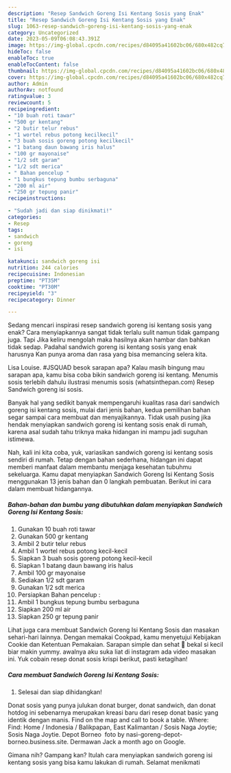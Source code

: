 ```yaml
---
description: "Resep Sandwich Goreng Isi Kentang Sosis yang Enak"
title: "Resep Sandwich Goreng Isi Kentang Sosis yang Enak"
slug: 1063-resep-sandwich-goreng-isi-kentang-sosis-yang-enak
category: Uncategorized
date: 2023-05-09T06:08:43.391Z
image: https://img-global.cpcdn.com/recipes/d84095a41602bc06/680x482cq70/sandwich-goreng-isi-kentang-sosis-foto-resep-utama.jpg
hideToc: false
enableToc: true
enableTocContent: false
thumbnail: https://img-global.cpcdn.com/recipes/d84095a41602bc06/680x482cq70/sandwich-goreng-isi-kentang-sosis-foto-resep-utama.jpg
cover: https://img-global.cpcdn.com/recipes/d84095a41602bc06/680x482cq70/sandwich-goreng-isi-kentang-sosis-foto-resep-utama.jpg
author: Admin
authorAv: notfound
ratingvalue: 3
reviewcount: 5
recipeingredient:
- "10 buah roti tawar"
- "500 gr kentang"
- "2 butir telur rebus"
- "1 wortel rebus potong kecilkecil"
- "3 buah sosis goreng potong kecilkecil"
- "1 batang daun bawang iris halus"
- "100 gr mayonaise"
- "1/2 sdt garam"
- "1/2 sdt merica"
- " Bahan pencelup "
- "1 bungkus tepung bumbu serbaguna"
- "200 ml air"
- "250 gr tepung panir"
recipeinstructions:

- "Sudah jadi dan siap dinikmati!"
categories:
- Resep
tags:
- sandwich
- goreng
- isi

katakunci: sandwich goreng isi 
nutrition: 244 calories
recipecuisine: Indonesian
preptime: "PT35M"
cooktime: "PT30M"
recipeyield: "3"
recipecategory: Dinner

---
```



Sedang mencari inspirasi resep sandwich goreng isi kentang sosis yang enak? Cara menyiapkannya sangat tidak terlalu sulit namun tidak gampang juga. Tapi Jika keliru mengolah maka hasilnya akan hambar dan bahkan tidak sedap. Padahal sandwich goreng isi kentang sosis yang enak harusnya Kan punya aroma dan rasa yang bisa memancing selera kita.


Lisa Louise. #JSQUAD besok sarapan apa? Kalau masih bingung mau sarapan apa, kamu bisa coba bikin sandwich goreng isi kentang. Menumis sosis terlebih dahulu ilustrasi menumis sosis (whatsinthepan.com) Resep Sandwich goreng isi sosis.

Banyak hal yang sedikit banyak mempengaruhi kualitas rasa dari sandwich goreng isi kentang sosis, mulai dari jenis bahan, kedua pemilihan bahan segar sampai cara membuat dan menyajikannya. Tidak usah pusing jika hendak menyiapkan sandwich goreng isi kentang sosis enak di rumah, karena asal sudah tahu triknya maka hidangan ini mampu jadi suguhan istimewa.


Nah, kali ini kita coba, yuk, variasikan sandwich goreng isi kentang sosis sendiri di rumah. Tetap dengan bahan sederhana, hidangan ini dapat memberi manfaat dalam membantu menjaga kesehatan tubuhmu sekeluarga. Kamu dapat menyiapkan Sandwich Goreng Isi Kentang Sosis menggunakan 13 jenis bahan dan 0 langkah pembuatan. Berikut ini cara dalam membuat hidangannya.

<!--inarticleads1-->

##### Bahan-bahan dan bumbu yang dibutuhkan dalam menyiapkan Sandwich Goreng Isi Kentang Sosis:

1. Gunakan 10 buah roti tawar
1. Gunakan 500 gr kentang
1. Ambil 2 butir telur rebus
1. Ambil 1 wortel rebus potong kecil-kecil
1. Siapkan 3 buah sosis goreng potong kecil-kecil
1. Siapkan 1 batang daun bawang iris halus
1. Ambil 100 gr mayonaise
1. Sediakan 1/2 sdt garam
1. Gunakan 1/2 sdt merica
1. Persiapkan  Bahan pencelup :
1. Ambil 1 bungkus tepung bumbu serbaguna
1. Siapkan 200 ml air
1. Siapkan 250 gr tepung panir


Lihat juga cara membuat Sandwich Goreng Isi Kentang Sosis dan masakan sehari-hari lainnya. Dengan memakai Cookpad, kamu menyetujui Kebijakan Cookie dan Ketentuan Pemakaian. Sarapan simple dan sehat 💖 bekal si kecil biar makin yummy. awalnya aku suka liat di instagram ada video masakan ini. Yuk cobain resep donat sosis krispi berikut, pasti ketagihan! 

<!--inarticleads2-->

##### Cara membuat Sandwich Goreng Isi Kentang Sosis:


1. Selesai dan siap dihidangkan!

Donat sosis yang punya julukan donat burger, donat sandwich, dan donat hotdog ini sebenarnya merupakan kreasi baru dari resep donat basic yang identik dengan manis. Find on the map and call to book a table. Where: Find: Home / Indonesia / Balikpapan, East Kalimantan / Sosis Naga Joytie; Sosis Naga Joytie. Depot Borneo ️ foto by nasi-goreng-depot-borneo.business.site. Dermawan Jack a month ago on Google. 

Gimana nih? Gampang kan? Itulah cara menyiapkan sandwich goreng isi kentang sosis yang bisa kamu lakukan di rumah. Selamat menikmati
